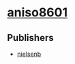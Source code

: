 # [aniso8601](https://pypi.org/project/aniso8601)



## Publishers
- [nielsenb](https://pypi.org/user/nielsenb)

